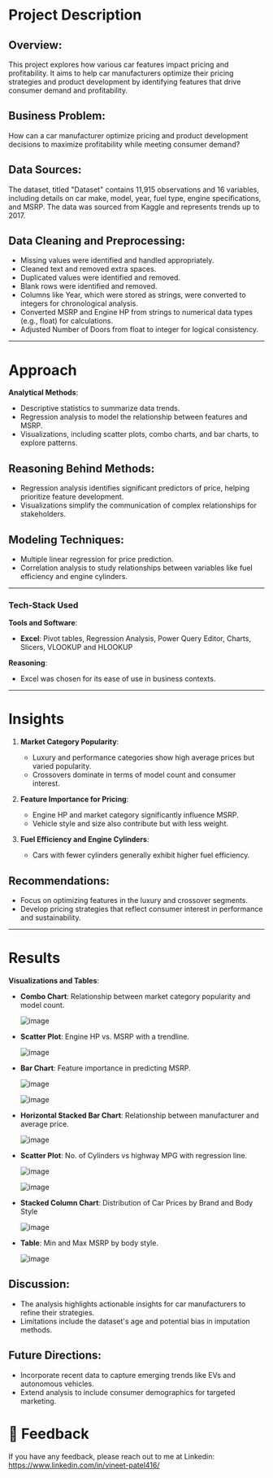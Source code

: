 # **Project Description**
## **Overview**:  
This project explores how various car features impact pricing and profitability. It aims to help car manufacturers optimize their pricing strategies and product development by identifying features that drive consumer demand and profitability.

## **Business Problem**:  
How can a car manufacturer optimize pricing and product development decisions to maximize profitability while meeting consumer demand?

## **Data Sources**:  
The dataset, titled "Dataset" contains 11,915 observations and 16 variables, including details on car make, model, year, fuel type, engine specifications, and MSRP. The data was sourced from Kaggle and represents trends up to 2017.

## **Data Cleaning and Preprocessing**:  
- Missing values were identified and handled appropriately.
- Cleaned text and removed extra spaces.
- Duplicated values were identified and removed.
- Blank rows were identified and removed.
- Columns like Year, which were stored as strings, were converted to integers for chronological analysis.
- Converted MSRP and Engine HP from strings to numerical data types (e.g., float) for calculations.
- Adjusted Number of Doors from float to integer for logical consistency.

---

# **Approach**
**Analytical Methods**:  
- Descriptive statistics to summarize data trends.
- Regression analysis to model the relationship between features and MSRP.
- Visualizations, including scatter plots, combo charts, and bar charts, to explore patterns.

## **Reasoning Behind Methods**:  
- Regression analysis identifies significant predictors of price, helping prioritize feature development.
- Visualizations simplify the communication of complex relationships for stakeholders.

## **Modeling Techniques**:  
- Multiple linear regression for price prediction.
- Correlation analysis to study relationships between variables like fuel efficiency and engine cylinders.

---

### **Tech-Stack Used**
**Tools and Software**:  
- **Excel**: Pivot tables, Regression Analysis, Power Query Editor, Charts, Slicers, VLOOKUP and HLOOKUP

**Reasoning**:  
- Excel was chosen for its ease of use in business contexts.

---

# **Insights**
1. **Market Category Popularity**:  
   - Luxury and performance categories show high average prices but varied popularity.
   - Crossovers dominate in terms of model count and consumer interest.

2. **Feature Importance for Pricing**:  
   - Engine HP and market category significantly influence MSRP.
   - Vehicle style and size also contribute but with less weight.

3. **Fuel Efficiency and Engine Cylinders**:  
   - Cars with fewer cylinders generally exhibit higher fuel efficiency.

## **Recommendations**:  
- Focus on optimizing features in the luxury and crossover segments.
- Develop pricing strategies that reflect consumer interest in performance and sustainability.

---

# **Results**
**Visualizations and Tables**:  
- **Combo Chart**: Relationship between market category popularity and model count.

  ![image](https://github.com/user-attachments/assets/8d584c12-f1b7-43c7-aa41-e4b6c13bdb86)    


- **Scatter Plot**: Engine HP vs. MSRP with a trendline.

  ![image](https://github.com/user-attachments/assets/57bcb4d5-c6c5-4fd5-a756-66abbc7e2803)    


- **Bar Chart**: Feature importance in predicting MSRP.

  ![image](https://github.com/user-attachments/assets/a2ca30c3-ef07-44e0-8e87-2cea3b87b484)

  ![image](https://github.com/user-attachments/assets/91bd8e80-15a2-4b80-856e-caf028dcd886)


- **Horizontal Stacked Bar Chart**: Relationship between manufacturer and average price.

  ![image](https://github.com/user-attachments/assets/e6e19e14-167d-45e8-b2f3-9dd32efb5ff6)



- **Scatter Plot**: No. of Cylinders vs highway MPG with regression line.

  ![image](https://github.com/user-attachments/assets/78f97a0d-3f86-4a7e-879e-8c278bf7dd71)

  ![image](https://github.com/user-attachments/assets/62620d31-4725-4486-b82d-ec0d717fba32)


- **Stacked Column Chart**: Distribution of Car Prices by Brand and Body Style

  ![image](https://github.com/user-attachments/assets/91137960-d27d-430b-bb65-c7f8fe016e61)


- **Table**: Min and Max MSRP by body style.

  ![image](https://github.com/user-attachments/assets/007002ea-79ce-43da-a43c-4cb2c5f363fd)


## **Discussion**:  
- The analysis highlights actionable insights for car manufacturers to refine their strategies.
- Limitations include the dataset's age and potential bias in imputation methods.

## **Future Directions**:  
- Incorporate recent data to capture emerging trends like EVs and autonomous vehicles.
- Extend analysis to include consumer demographics for targeted marketing.

# 📩 Feedback
If you have any feedback, please reach out to me at Linkedin: https://www.linkedin.com/in/vineet-patel416/
